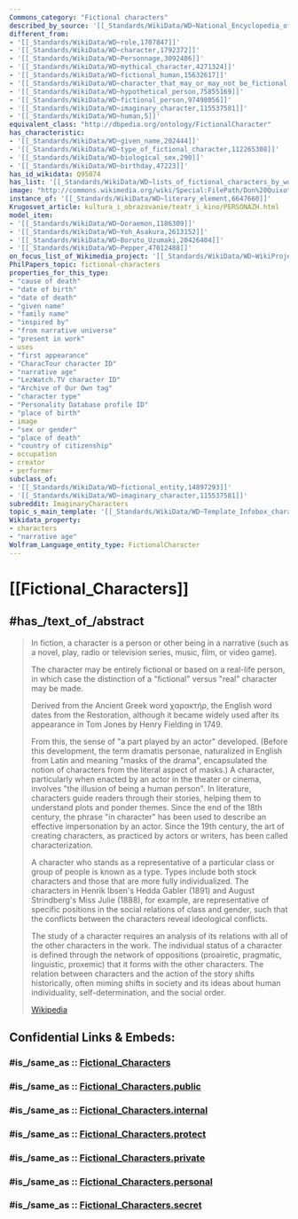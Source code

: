 ```yaml
---
Commons_category: "Fictional characters"
described_by_source: '[[_Standards/WikiData/WD~National_Encyclopedia_of_Uzbekistan,5217764]]'
different_from:
- '[[_Standards/WikiData/WD~role,1707847]]'
- '[[_Standards/WikiData/WD~character,1792372]]'
- '[[_Standards/WikiData/WD~Personnage,3092486]]'
- '[[_Standards/WikiData/WD~mythical_character,4271324]]'
- '[[_Standards/WikiData/WD~fictional_human,15632617]]'
- '[[_Standards/WikiData/WD~character_that_may_or_may_not_be_fictional,21070598]]'
- '[[_Standards/WikiData/WD~hypothetical_person,75855169]]'
- '[[_Standards/WikiData/WD~fictional_person,97498056]]'
- '[[_Standards/WikiData/WD~imaginary_character,115537581]]'
- '[[_Standards/WikiData/WD~human,5]]'
equivalent_class: "http://dbpedia.org/ontology/FictionalCharacter"
has_characteristic:
- '[[_Standards/WikiData/WD~given_name,202444]]'
- '[[_Standards/WikiData/WD~type_of_fictional_character,112265308]]'
- '[[_Standards/WikiData/WD~biological_sex,290]]'
- '[[_Standards/WikiData/WD~birthday,47223]]'
has_id_wikidata: Q95074
has_list: '[[_Standards/WikiData/WD~lists_of_fictional_characters_by_work,6646924]]'
image: "http://commons.wikimedia.org/wiki/Special:FilePath/Don%20Quixote%2015.jpg"
instance_of: '[[_Standards/WikiData/WD~literary_element,6647660]]'
Krugosvet_article: kultura_i_obrazovanie/teatr_i_kino/PERSONAZH.html
model_item:
- '[[_Standards/WikiData/WD~Doraemon,1186309]]'
- '[[_Standards/WikiData/WD~Yoh_Asakura,2613152]]'
- '[[_Standards/WikiData/WD~Boruto_Uzumaki,20426404]]'
- '[[_Standards/WikiData/WD~Pepper,47012488]]'
on_focus_list_of_Wikimedia_project: '[[_Standards/WikiData/WD~WikiProject_Narration,60007664]]'
PhilPapers_topic: fictional-characters
properties_for_this_type:
- "cause of death"
- "date of birth"
- "date of death"
- "given name"
- "family name"
- "inspired by"
- "from narrative universe"
- "present in work"
- uses
- "first appearance"
- "CharacTour character ID"
- "narrative age"
- "LezWatch.TV character ID"
- "Archive of Our Own tag"
- "character type"
- "Personality Database profile ID"
- "place of birth"
- image
- "sex or gender"
- "place of death"
- "country of citizenship"
- occupation
- creator
- performer
subclass_of:
- '[[_Standards/WikiData/WD~fictional_entity,14897293]]'
- '[[_Standards/WikiData/WD~imaginary_character,115537581]]'
subreddit: ImaginaryCharacters
topic_s_main_template: '[[_Standards/WikiData/WD~Template_Infobox_character,6811189]]'
Wikidata_property:
- characters
- "narrative age"
Wolfram_Language_entity_type: FictionalCharacter
---
```


# [[Fictional_Characters]] 


## #has_/text_of_/abstract 

> In fiction, a character is a person or other being in a narrative 
> (such as a novel, play, radio or television series, music, film, or video game). 
> 
> The character may be entirely fictional or based on a real-life person, 
> in which case the distinction of a "fictional" versus "real" character may be made. 
> 
> Derived from the Ancient Greek word χαρακτήρ, the English word dates from the Restoration, 
> although it became widely used after its appearance in Tom Jones by Henry Fielding in 1749. 
> 
> From this, the sense of "a part played by an actor" developed. 
> (Before this development, the term dramatis personae, naturalized in English from Latin and meaning "masks of the drama", encapsulated the notion of characters from the literal aspect of masks.) A character, particularly when enacted by an actor in the theater or cinema, involves "the illusion of being a human person". In literature, characters guide readers through their stories, helping them to understand plots and ponder themes. Since the end of the 18th century, the phrase "in character" has been used to describe an effective impersonation by an actor. Since the 19th century, the art of creating characters, as practiced by actors or writers, has been called characterization.  
>
> A character who stands as a representative of a particular class or group of people is known as a type. Types include both stock characters and those that are more fully individualized. The characters in Henrik Ibsen's Hedda Gabler (1891) and August Strindberg's Miss Julie (1888), for example, are representative of specific positions in the social relations of class and gender, such that the conflicts between the characters reveal ideological conflicts.
>
> The study of a character requires an analysis of its relations with all of the other characters in the work. The individual status of a character is defined through the network of oppositions (proairetic, pragmatic, linguistic, proxemic) that it forms with the other characters. The relation between characters and the action of the story shifts historically, often miming shifts in society and its ideas about human individuality, self-determination, and the social order.
>
> [Wikipedia](https://en.wikipedia.org/wiki/Character%20(arts)) 


## Confidential Links & Embeds: 

### #is_/same_as :: [Fictional_Characters](Fictional_Characters.md) 

### #is_/same_as :: [Fictional_Characters.public](/_public/Society/Communication/Genre/Fiction/Fictional_Characters.public.md) 

### #is_/same_as :: [Fictional_Characters.internal](/_internal/Society/Communication/Genre/Fiction/Fictional_Characters.internal.md) 

### #is_/same_as :: [Fictional_Characters.protect](/_protect/Society/Communication/Genre/Fiction/Fictional_Characters.protect.md) 

### #is_/same_as :: [Fictional_Characters.private](/_private/Society/Communication/Genre/Fiction/Fictional_Characters.private.md) 

### #is_/same_as :: [Fictional_Characters.personal](/_personal/Society/Communication/Genre/Fiction/Fictional_Characters.personal.md) 

### #is_/same_as :: [Fictional_Characters.secret](/_secret/Society/Communication/Genre/Fiction/Fictional_Characters.secret.md)

